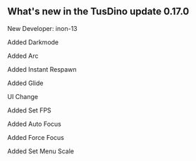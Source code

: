 ## What's new in the TusDino update 0.17.0
New Developer: inon-13

Added Darkmode

Added Arc

Added Instant Respawn

Added Glide

UI Change

Added Set FPS

Added Auto Focus

Added Force Focus

Added Set Menu Scale
